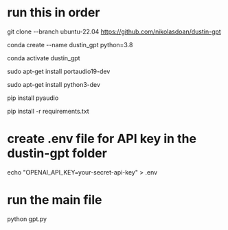 # run this in order

git clone --branch ubuntu-22.04 https://github.com/nikolasdoan/dustin-gpt

conda create --name dustin_gpt python=3.8

conda activate dustin_gpt 

sudo apt-get install portaudio19-dev

sudo apt-get install python3-dev

pip install pyaudio

pip install -r requirements.txt

# create .env file for API key in the dustin-gpt folder
echo "OPENAI_API_KEY=your-secret-api-key" > .env

# run the main file
python gpt.py

